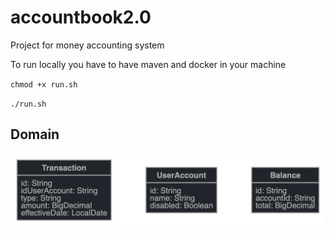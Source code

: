 # accountbook2.0

Project for money accounting system

To run locally you have to have maven and docker in your machine

`chmod +x run.sh`

`./run.sh`

## Domain

![Image of domain](https://github.com/santimanuelr/accountbook2.0/blob/master/docs/jhipster-jdl.png)

